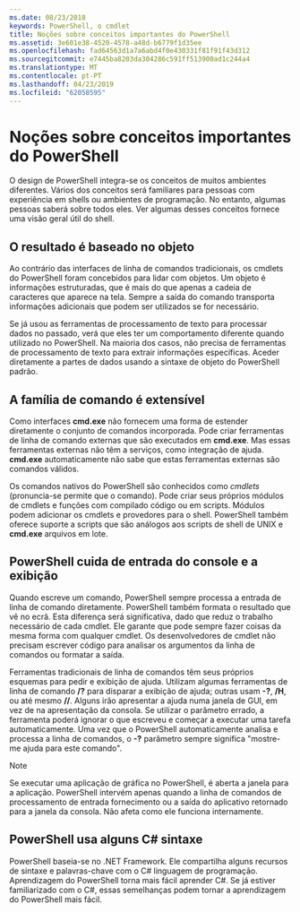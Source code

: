 ```yaml
---
ms.date: 08/23/2018
keywords: PowerShell, o cmdlet
title: Noções sobre conceitos importantes do PowerShell
ms.assetid: 3e601e38-4520-4578-a48d-b6779f1d35ee
ms.openlocfilehash: fad64563d1a7a6abd4f0e430331f81f91f43d312
ms.sourcegitcommit: e7445ba8203da304286c591ff513900ad1c244a4
ms.translationtype: MT
ms.contentlocale: pt-PT
ms.lasthandoff: 04/23/2019
ms.locfileid: "62058595"
---
```

# <a name="understanding-important-powershell-concepts"></a>Noções sobre conceitos importantes do PowerShell

O design de PowerShell integra-se os conceitos de muitos ambientes diferentes. Vários dos conceitos será familiares para pessoas com experiência em shells ou ambientes de programação. No entanto, algumas pessoas saberá sobre todos eles. Ver algumas desses conceitos fornece uma visão geral útil do shell.

## <a name="output-is-object-based"></a>O resultado é baseado no objeto

Ao contrário das interfaces de linha de comandos tradicionais, os cmdlets do PowerShell foram concebidos para lidar com objetos.
Um objeto é informações estruturadas, que é mais do que apenas a cadeia de caracteres que aparece na tela. Sempre a saída do comando transporta informações adicionais que podem ser utilizados se for necessário.

Se já usou as ferramentas de processamento de texto para processar dados no passado, verá que eles ter um comportamento diferente quando utilizado no PowerShell. Na maioria dos casos, não precisa de ferramentas de processamento de texto para extrair informações específicas. Aceder diretamente a partes de dados usando a sintaxe de objeto do PowerShell padrão.

## <a name="the-command-family-is-extensible"></a>A família de comando é extensível

Como interfaces **cmd.exe** não fornecem uma forma de estender diretamente o conjunto de comandos incorporada. Pode criar ferramentas de linha de comando externas que são executados em **cmd.exe**. Mas essas ferramentas externas não têm a serviços, como integração de ajuda. **cmd.exe** automaticamente não sabe que estas ferramentas externas são comandos válidos.

Os comandos nativos do PowerShell são conhecidos como *cmdlets* (pronuncia-se permite que o comando). Pode criar seus próprios módulos de cmdlets e funções com compilado código ou em scripts. Módulos podem adicionar os cmdlets e provedores para o shell. PowerShell também oferece suporte a scripts que são análogos aos scripts de shell de UNIX e **cmd.exe** arquivos em lote.

## <a name="powershell-handles-console-input-and-display"></a>PowerShell cuida de entrada do console e a exibição

Quando escreve um comando, PowerShell sempre processa a entrada de linha de comando diretamente. PowerShell também formata o resultado que vê no ecrã. Esta diferença será significativa, dado que reduz o trabalho necessário de cada cmdlet. Ele garante que pode sempre fazer coisas da mesma forma com qualquer cmdlet. Os desenvolvedores de cmdlet não precisam escrever código para analisar os argumentos da linha de comandos ou formatar a saída.

Ferramentas tradicionais de linha de comandos têm seus próprios esquemas para pedir e exibição de ajuda. Utilizam algumas ferramentas de linha de comando **/?** para disparar a exibição de ajuda; outras usam **-?**, **/H**, ou até mesmo **//**. Alguns irão apresentar a ajuda numa janela de GUI, em vez de na apresentação da consola. Se utilizar o parâmetro errado, a ferramenta poderá ignorar o que escreveu e começar a executar uma tarefa automaticamente.
Uma vez que o PowerShell automaticamente analisa e processa a linha de comandos, o **-?** parâmetro sempre significa "mostre-me ajuda para este comando".

> [!NOTE]
> Se executar uma aplicação de gráfica no PowerShell, é aberta a janela para a aplicação.
> PowerShell intervém apenas quando a linha de comandos de processamento de entrada fornecimento ou a saída do aplicativo retornado para a janela da consola. Não afeta como ele funciona internamente.

## <a name="powershell-uses-some-c-syntax"></a>PowerShell usa alguns C# sintaxe

PowerShell baseia-se no .NET Framework. Ele compartilha alguns recursos de sintaxe e palavras-chave com o C# linguagem de programação. Aprendizagem do PowerShell torna mais fácil aprender C#. Se já estiver familiarizado com o C#, essas semelhanças podem tornar a aprendizagem do PowerShell mais fácil.
